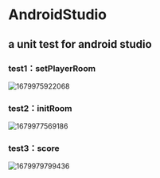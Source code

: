 # AndroidStudio
## a unit test for android studio
### test1：setPlayerRoom
![1679975922068](https://user-images.githubusercontent.com/99348377/228124815-e89ef3df-b7dc-4a2c-9daa-8ab30e891d45.png)
### test2：initRoom
![1679977569186](https://user-images.githubusercontent.com/99348377/228128124-2735bcb1-a2f2-4659-acda-7f9dc5e1d4eb.png)
### test3：score
![1679979799436](https://user-images.githubusercontent.com/99348377/228133383-e5dc45a2-c8d4-40bd-a233-407a520c5ba2.png)
